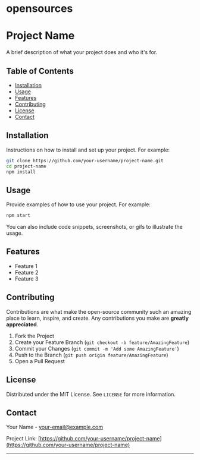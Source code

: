 # opensources

# Project Name

A brief description of what your project does and who it's for.

## Table of Contents

- [Installation](#installation)
- [Usage](#usage)
- [Features](#features)
- [Contributing](#contributing)
- [License](#license)
- [Contact](#contact)

## Installation

Instructions on how to install and set up your project. For example:

```bash
git clone https://github.com/your-username/project-name.git
cd project-name
npm install
```

## Usage

Provide examples of how to use your project. For example:

```bash
npm start
```

You can also include code snippets, screenshots, or gifs to illustrate the usage.

## Features

- Feature 1
- Feature 2
- Feature 3

## Contributing

Contributions are what make the open-source community such an amazing place to learn, inspire, and create. Any contributions you make are **greatly appreciated**.

1. Fork the Project
2. Create your Feature Branch (`git checkout -b feature/AmazingFeature`)
3. Commit your Changes (`git commit -m 'Add some AmazingFeature'`)
4. Push to the Branch (`git push origin feature/AmazingFeature`)
5. Open a Pull Request

## License

Distributed under the MIT License. See `LICENSE` for more information.

## Contact

Your Name - [your-email@example.com](mailto:your-email@example.com)

Project Link: [https://github.com/your-username/project-name](https://github.com/your-username/project-name)

---
